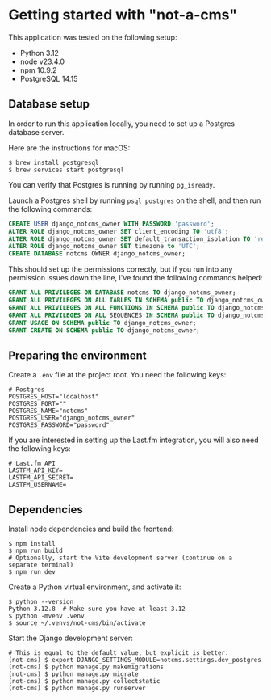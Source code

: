 # Getting started with "not-a-cms"

This application was tested on the following setup:

- Python 3.12
- node v23.4.0
- npm 10.9.2
- PostgreSQL 14.15

## Database setup

In order to run this application locally, you need to set up a Postgres database
server.

Here are the instructions for macOS:

```shell
$ brew install postgresql
$ brew services start postgresql
```

You can verify that Postgres is running by running `pg_isready`.

Launch a Postgres shell by running `psql postgres` on the shell, and then run
the following commands:

```sql
CREATE USER django_notcms_owner WITH PASSWORD 'password';
ALTER ROLE django_notcms_owner SET client_encoding TO 'utf8';
ALTER ROLE django_notcms_owner SET default_transaction_isolation TO 'read committed';
ALTER ROLE django_notcms_owner SET timezone to 'UTC';
CREATE DATABASE notcms OWNER django_notcms_owner;
```

This should set up the permissions correctly, but if you run into any permission
issues down the line, I've found the following commands helped:

```sql
GRANT ALL PRIVILEGES ON DATABASE notcms TO django_notcms_owner;
GRANT ALL PRIVILEGES ON ALL TABLES IN SCHEMA public TO django_notcms_owner;
GRANT ALL PRIVILEGES ON ALL FUNCTIONS IN SCHEMA public TO django_notcms_owner;
GRANT ALL PRIVILEGES ON ALL SEQUENCES IN SCHEMA public TO django_notcms_owner;
GRANT USAGE ON SCHEMA public TO django_notcms_owner;
GRANT CREATE ON SCHEMA public TO django_notcms_owner;
```

## Preparing the environment

Create a `.env` file at the project root. You need the following keys:

```dotenv
# Postgres
POSTGRES_HOST="localhost"
POSTGRES_PORT=""
POSTGRES_NAME="notcms"
POSTGRES_USER="django_notcms_owner"
POSTGRES_PASSWORD="password"
```

If you are interested in setting up the Last.fm integration, you will also need
the following keys:

```dotenv
# Last.fm API
LASTFM_API_KEY=
LASTFM_API_SECRET=
LASTFM_USERNAME=
```

## Dependencies

Install node dependencies and build the frontend:

```shell
$ npm install
$ npm run build
# Optionally, start the Vite development server (continue on a separate terminal)
$ npm run dev
```

Create a Python virtual environment, and activate it:

```shell
$ python --version
Python 3.12.8  # Make sure you have at least 3.12
$ python -mvenv .venv
$ source ~/.venvs/not-cms/bin/activate
```

Start the Django development server:

```shell
# This is equal to the default value, but explicit is better:
(not-cms) $ export DJANGO_SETTINGS_MODULE=notcms.settings.dev_postgres
(not-cms) $ python manage.py makemigrations
(not-cms) $ python manage.py migrate
(not-cms) $ python manage.py collectstatic
(not-cms) $ python manage.py runserver
```

